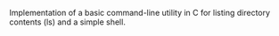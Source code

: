 Implementation of a basic command-line utility in C for listing directory contents (ls) and a simple shell.

